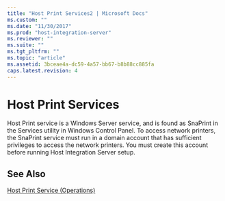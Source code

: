 ```yaml
---
title: "Host Print Services2 | Microsoft Docs"
ms.custom: ""
ms.date: "11/30/2017"
ms.prod: "host-integration-server"
ms.reviewer: ""
ms.suite: ""
ms.tgt_pltfrm: ""
ms.topic: "article"
ms.assetid: 3bceae4a-dc59-4a57-bb67-b8b88cc885fa
caps.latest.revision: 4
---
```

# Host Print Services
Host Print service is a Windows Server service, and is found as SnaPrint in the Services utility in Windows Control Panel. To access network printers, the SnaPrint service must run in a domain account that has sufficient privileges to access the network printers. You must create this account before running Host Integration Server setup.  
  
## See Also  
 [Host Print Service (Operations)](../HIS2010/host-print-service-operations-1.md)